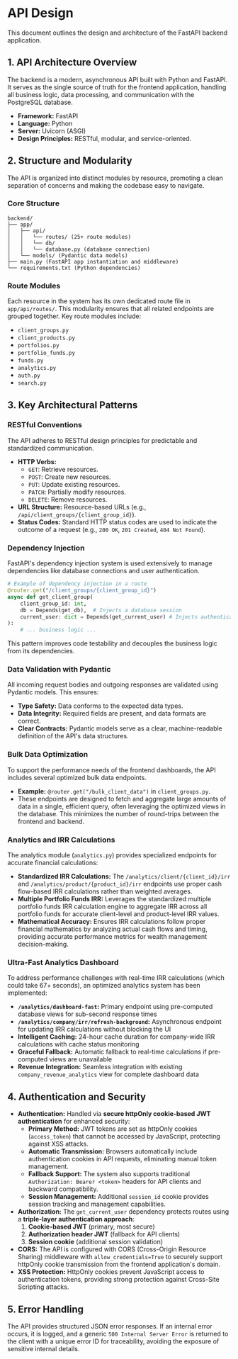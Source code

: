 # API Design

This document outlines the design and architecture of the FastAPI backend application.

## 1. API Architecture Overview

The backend is a modern, asynchronous API built with Python and FastAPI. It serves as the single source of truth for the frontend application, handling all business logic, data processing, and communication with the PostgreSQL database.

- **Framework:** FastAPI
- **Language:** Python
- **Server:** Uvicorn (ASGI)
- **Design Principles:** RESTful, modular, and service-oriented.

## 2. Structure and Modularity

The API is organized into distinct modules by resource, promoting a clean separation of concerns and making the codebase easy to navigate.

### Core Structure
```
backend/
├── app/
│   ├── api/
│   │   └── routes/ (25+ route modules)
│   │   └── db/
│   │   └── database.py (database connection)
│   └── models/ (Pydantic data models)
├── main.py (FastAPI app instantiation and middleware)
└── requirements.txt (Python dependencies)
```

### Route Modules
Each resource in the system has its own dedicated route file in `app/api/routes/`. This modularity ensures that all related endpoints are grouped together. Key route modules include:
- `client_groups.py`
- `client_products.py`
- `portfolios.py`
- `portfolio_funds.py`
- `funds.py`
- `analytics.py`
- `auth.py`
- `search.py`

## 3. Key Architectural Patterns

### RESTful Conventions
The API adheres to RESTful design principles for predictable and standardized communication.
- **HTTP Verbs:**
    - `GET`: Retrieve resources.
    - `POST`: Create new resources.
    - `PUT`: Update existing resources.
    - `PATCH`: Partially modify resources.
    - `DELETE`: Remove resources.
- **URL Structure:** Resource-based URLs (e.g., `/api/client_groups/{client_group_id}`).
- **Status Codes:** Standard HTTP status codes are used to indicate the outcome of a request (e.g., `200 OK`, `201 Created`, `404 Not Found`).

### Dependency Injection
FastAPI's dependency injection system is used extensively to manage dependencies like database connections and user authentication.

```python
# Example of dependency injection in a route
@router.get("/client_groups/{client_group_id}")
async def get_client_group(
    client_group_id: int,
    db = Depends(get_db),  # Injects a database session
    current_user: dict = Depends(get_current_user) # Injects authenticated user
):
    # ... business logic ...
```
This pattern improves code testability and decouples the business logic from its dependencies.

### Data Validation with Pydantic
All incoming request bodies and outgoing responses are validated using Pydantic models. This ensures:
- **Type Safety:** Data conforms to the expected data types.
- **Data Integrity:** Required fields are present, and data formats are correct.
- **Clear Contracts:** Pydantic models serve as a clear, machine-readable definition of the API's data structures.

### Bulk Data Optimization
To support the performance needs of the frontend dashboards, the API includes several optimized bulk data endpoints.
- **Example:** `@router.get("/bulk_client_data")` in `client_groups.py`.
- These endpoints are designed to fetch and aggregate large amounts of data in a single, efficient query, often leveraging the optimized views in the database. This minimizes the number of round-trips between the frontend and backend.

### Analytics and IRR Calculations
The analytics module (`analytics.py`) provides specialized endpoints for accurate financial calculations:
- **Standardized IRR Calculations:** The `/analytics/client/{client_id}/irr` and `/analytics/product/{product_id}/irr` endpoints use proper cash flow-based IRR calculations rather than weighted averages.
- **Multiple Portfolio Funds IRR:** Leverages the standardized multiple portfolio funds IRR calculation engine to aggregate IRR across all portfolio funds for accurate client-level and product-level IRR values.
- **Mathematical Accuracy:** Ensures IRR calculations follow proper financial mathematics by analyzing actual cash flows and timing, providing accurate performance metrics for wealth management decision-making.

### Ultra-Fast Analytics Dashboard
To address performance challenges with real-time IRR calculations (which could take 67+ seconds), an optimized analytics system has been implemented:
- **`/analytics/dashboard-fast`:** Primary endpoint using pre-computed database views for sub-second response times
- **`/analytics/company/irr/refresh-background`:** Asynchronous endpoint for updating IRR calculations without blocking the UI
- **Intelligent Caching:** 24-hour cache duration for company-wide IRR calculations with cache status monitoring
- **Graceful Fallback:** Automatic fallback to real-time calculations if pre-computed views are unavailable
- **Revenue Integration:** Seamless integration with existing `company_revenue_analytics` view for complete dashboard data

## 4. Authentication and Security

- **Authentication:** Handled via **secure httpOnly cookie-based JWT authentication** for enhanced security:
  - **Primary Method:** JWT tokens are set as httpOnly cookies (`access_token`) that cannot be accessed by JavaScript, protecting against XSS attacks.
  - **Automatic Transmission:** Browsers automatically include authentication cookies in API requests, eliminating manual token management.
  - **Fallback Support:** The system also supports traditional `Authorization: Bearer <token>` headers for API clients and backward compatibility.
  - **Session Management:** Additional `session_id` cookie provides session tracking and management capabilities.
- **Authorization:** The `get_current_user` dependency protects routes using a **triple-layer authentication approach**:
  1. **Cookie-based JWT** (primary, most secure)
  2. **Authorization header JWT** (fallback for API clients)
  3. **Session cookie** (additional session validation)
- **CORS:** The API is configured with CORS (Cross-Origin Resource Sharing) middleware with `allow_credentials=True` to securely support httpOnly cookie transmission from the frontend application's domain.
- **XSS Protection:** HttpOnly cookies prevent JavaScript access to authentication tokens, providing strong protection against Cross-Site Scripting attacks.

## 5. Error Handling

The API provides structured JSON error responses. If an internal error occurs, it is logged, and a generic `500 Internal Server Error` is returned to the client with a unique error ID for traceability, avoiding the exposure of sensitive internal details. 